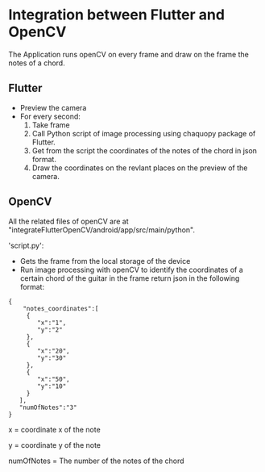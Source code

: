 # Integration between Flutter and OpenCV

The Application runs openCV on every frame and draw on the frame the notes of a chord.

## Flutter
- Preview the camera
- For every second:
  1. Take frame
  2. Call Python script of image processing using chaquopy package of Flutter.
  3. Get from the script the coordinates of the notes of the chord in json format.
  4. Draw the coordinates on the revlant places on the preview of the camera.

## OpenCV
All the related files of openCV are at "integrateFlutterOpenCV/android/app/src/main/python".

'script.py':
  - Gets the frame from the local storage of the device
  - Run image processing with openCV to identify the coordinates of a certain chord of the guitar in the frame
   return json in the following format:
 
 ```
 {
     "notes_coordinates":[
      {
         "x":"1",
         "y":"2"
      },
      {
         "x":"20",
         "y":"30"
      },
      {
         "x":"50",
         "y":"10"
      }
    ],
    "numOfNotes":"3"
}
``` 
x = coordinate x of the note

y = coordinate y of the note

numOfNotes = The number of the notes of the chord
  

